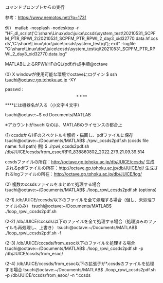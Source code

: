 コマンドプロンプトからの実行

参考：https://www.nemotos.net/?p=1731

例）
matlab -nosplash -nodesktop -r "HF_dl_script('C:\share\Linux\doc\juice\ccsds\system_test\20210531_SCPFM_PTR_RPWI_2\20210531_SCPFM_PTR_RPWI_2_day3_xid32770.data.hf.ccsds','C:\share\Linux\doc\juice\ccsds\system_test\ql\'); exit" -logfile "C:\share\Linux\doc\juice\ccsds\system_test\ql\20210531_SCPFM_PTR_RPWI_2_day3_xid32770.data.log"

MATLABによるRPWI/HFのQL(pdf)作成手順@octave

(0) X windowが使用可能な環境でoctaveにログイン
$ ssh tsuchi@octave.gp.tohoku.ac.jp -XY

 passwd : $$****$$
	****には機器名が入る（小文字４文字）

tsuchi@octave:~$ cd Documents/MATLAB

※アカウントがtsuchiなのは、MATLABのライセンスの都合上

(1) ccsdsからHFのスペクトルを解析・描画し、pdfファイルに保存
tsuchi@octave:~/Documents/MATLAB$ ./rpwi_ccsds2pdf.sh (ccsds file name: full path)
	例) $ ./rpwi_ccsds2pdf.sh /db/JUICE/ccsds/from_esoc/RPI1_838860802_2022.279.21.09.39.514

ccsdsファイルの所在：http://octave.gp.tohoku.ac.jp/db/JUICE/ccsds/
生成されるpdfファイルの所在：http://octave.gp.tohoku.ac.jp/db/JUICE/ql/
生成されるlogファイルの所在：http://octave.gp.tohoku.ac.jp/db/JUICE/log/

(2) 複数のccsdsファイルをまとめて処理する場合
tsuchi@octave:~/Documents/MATLAB$ ./loop_rpwi_ccsds2pdf.sh (options)

(2-1) /db/JUICE/cccsds/以下のファイルを全て処理する場合（但し、未処理ファイルのみ）
tsuchi@octave:~/Documents/MATLAB$ ./loop_rpwi_ccsds2pdf.sh

(2-2) /db/JUICE/cccsds/以下のファイルを全て処理する場合（処理済みのファイルも再処理し、上書き）
tsuchi@octave:~/Documents/MATLAB$ ./loop_rpwi_ccsds2pdf.sh -f

(2-3) /db/JUICE/cccsds/from_esoc以下のファイルを処理する場合
tsuchi@octave:~/Documents/MATLAB$ ./loop_rpwi_ccsds2pdf.sh -p /db/JUICE/ccsds/from_esoc/

(2-4) /db/JUICE/cccsds/from_esoc以下の拡張子が*.ccsdsのファイルを処理する場合
tsuchi@octave:~/Documents/MATLAB$ ./loop_rpwi_ccsds2pdf.sh -p /db/JUICE/ccsds/from_esoc/ -n *.ccsds

